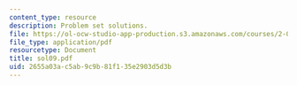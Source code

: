 ```yaml
---
content_type: resource
description: Problem set solutions.
file: https://ol-ocw-studio-app-production.s3.amazonaws.com/courses/2-004-systems-modeling-and-control-ii-fall-2007/2655a03ac5ab9c9b81f135e2903d5d3b_sol09.pdf
file_type: application/pdf
resourcetype: Document
title: sol09.pdf
uid: 2655a03a-c5ab-9c9b-81f1-35e2903d5d3b
---
```

